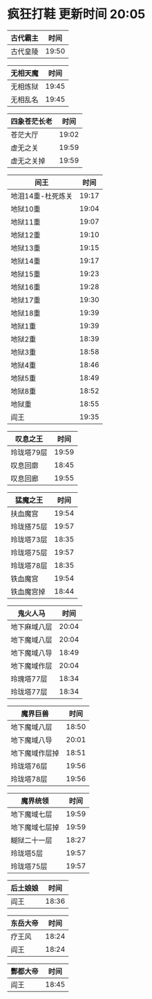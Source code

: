 # 疯狂打鞋 更新时间 20:05

| 古代霸主   | 时间    |
|--------|-------|
| 古代皇陵 | 19:50 |

| 无相天魔   | 时间    |
|--------|-------|
| 无相炼狱 | 19:45 |
| 无相乱名 | 19:45 |

| 四象苍茫长老   | 时间    |
|--------|-------|
| 苍茫大厅 | 19:02 |
| 虚无之关 | 19:59 |
| 虚无之关掉 | 19:59 |

| 间王   | 时间    |
|--------|-------|
| 地泪14重-杜死炼关 | 19:17 |
| 地狱10重 | 19:04 |
| 地狱11重 | 19:07 |
| 地狱12重 | 19:10 |
| 地狱13重 | 19:15 |
| 地狱14重 | 19:17 |
| 地狱15重 | 19:23 |
| 地狱16重 | 19:28 |
| 地狱17重 | 19:30 |
| 地狱18重 | 19:39 |
| 地狱1重 | 19:39 |
| 地狱2重 | 18:39 |
| 地狱3重 | 18:58 |
| 地狱4重 | 18:46 |
| 地狱5重 | 18:49 |
| 地狱8重 | 18:52 |
| 地狱重 | 18:55 |
| 阎王 | 19:35 |

| 叹息之王   | 时间    |
|--------|-------|
| 玲珑塔79层 | 19:59 |
| 叹息回廓 | 18:45 |
| 叹息回廊 | 19:55 |

| 猛魔之王   | 时间    |
|--------|-------|
| 扶血魔宫 | 19:54 |
| 玲珑搭75层 | 19:57 |
| 玲珑塔73层 | 18:35 |
| 玲珑塔75层 | 19:57 |
| 玲珑塔78层 | 18:35 |
| 铁血魔宫 | 19:54 |
| 铁血魔宫掉 | 18:44 |

| 鬼火人马   | 时间    |
|--------|-------|
| 地下麻域八层 | 20:04 |
| 地下魔域八层 | 20:04 |
| 地下魔域八导 | 18:49 |
| 地下魔域作层 | 20:04 |
| 玲瑰塔77层 | 18:34 |
| 玲珑塔77层 | 18:34 |

| 魔界巨兽   | 时间    |
|--------|-------|
| 地下魔域八层 | 18:50 |
| 地下魔域八导 | 20:01 |
| 地下魔域作层掉 | 18:51 |
| 玲珑塔76层 | 19:56 |
| 玲珑塔78层 | 19:56 |

| 魔界统领   | 时间    |
|--------|-------|
| 地下魔域七层 | 19:59 |
| 地下魔域七层掉 | 19:59 |
| 糊狱二十一层 | 18:27 |
| 玲珑塔5层 | 19:57 |
| 玲珑塔75层 | 19:57 |

| 后土娘娘   | 时间    |
|--------|-------|
| 阎王 | 18:36 |

| 东岳大帝   | 时间    |
|--------|-------|
| 疗王风 | 18:24 |
| 阎王 | 18:24 |

| 酆都大帝   | 时间    |
|--------|-------|
| 阎王 | 18:45 |